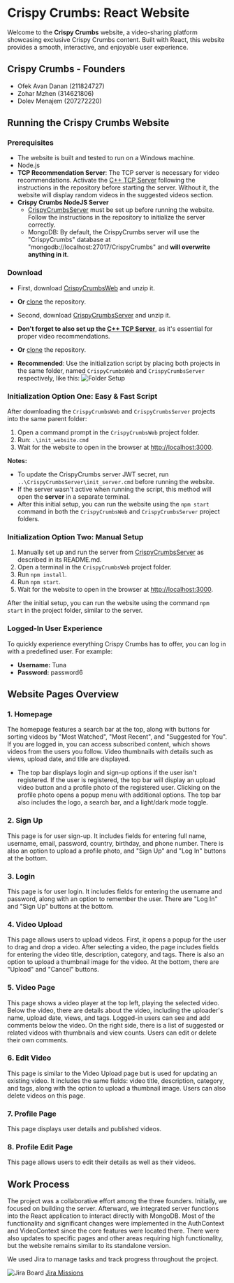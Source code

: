 # Crispy Crumbs: React Website

Welcome to the **Crispy Crumbs** website, a video-sharing platform showcasing exclusive Crispy Crumbs content. Built with React, this website provides a smooth, interactive, and enjoyable user experience.

## Crispy Crumbs - Founders

- Ofek Avan Danan (211824727)
- Zohar Mzhen (314621806)
- Dolev Menajem (207272220)

## Running the Crispy Crumbs Website

### Prerequisites

- The website is built and tested to run on a Windows machine.
- Node.js
- **TCP Recommendation Server**: The TCP server is necessary for video recommendations. Activate the [C++ TCP Server](https://github.com/Mzhenian/CrispyCrumbsTCP) following the instructions in the repository before starting the server. Without it, the website will display random videos in the suggested videos section.
- **Crispy Crumbs NodeJS Server**
  - [CrispyCrumbsServer](https://github.com/Mzhenian/CrispyCrumbsServer) must be set up before running the website. Follow the instructions in the repository to initialize the server correctly.
  - MongoDB: By default, the CrispyCrumbs server will use the "CrispyCrumbs" database at "mongodb://localhost:27017/CrispyCrumbs" and **will overwrite anything in it**.

### Download

- First, download [CrispyCrumbsWeb](https://github.com/Mzhenian/CrispyCrumbsWeb) and unzip it.
- **Or** [clone](https://github.com/Mzhenian/CrispyCrumbsWeb.git) the repository.
- Second, download [CrispyCrumbsServer](https://github.com/Mzhenian/CrispyCrumbsServer) and unzip it.
- **Don't forget to also set up the [C++ TCP Server](https://github.com/Mzhenian/CrispyCrumbsTCP)**, as it's essential for proper video recommendations.
- **Or** [clone](https://github.com/Mzhenian/CrispyCrumbsServer.git) the repository.

- **Recommended**: Use the initialization script by placing both projects in the same folder, named `CrispyCrumbsWeb` and `CrispyCrumbsServer` respectively, like this:
  ![Folder Setup](./readme_photos/same-folder.png)

### Initialization Option One: Easy & Fast Script

After downloading the `CrispyCrumbsWeb` and `CrispyCrumbsServer` projects into the same parent folder:

1. Open a command prompt in the `CrispyCrumbsWeb` project folder.
2. Run: `.\init_website.cmd`
3. Wait for the website to open in the browser at [http://localhost:3000](http://localhost:3000).

**Notes:**

- To update the CrispyCrumbs server JWT secret, run `..\CrispyCrumbsServer\init_server.cmd` before running the website.
- If the server wasn't active when running the script, this method will open the **server** in a separate terminal.
- After this initial setup, you can run the website using the `npm start` command in both the `CrispyCrumbsWeb` and `CrispyCrumbsServer` project folders.

### Initialization Option Two: Manual Setup

1. Manually set up and run the server from [CrispyCrumbsServer](https://github.com/Mzhenian/CrispyCrumbsServer) as described in its README.md.
2. Open a terminal in the `CrispyCrumbsWeb` project folder.
3. Run `npm install`.
4. Run `npm start`.
5. Wait for the website to open in the browser at [http://localhost:3000](http://localhost:3000).

After the initial setup, you can run the website using the command `npm start` in the project folder, similar to the server.

### Logged-In User Experience

To quickly experience everything Crispy Crumbs has to offer, you can log in with a predefined user. For example:

- **Username:** Tuna
- **Password:** password6

## Website Pages Overview

### 1. Homepage

The homepage features a search bar at the top, along with buttons for sorting videos by "Most Watched", "Most Recent", and "Suggested for You". If you are logged in, you can access subscribed content, which shows videos from the users you follow. Video thumbnails with details such as views, upload date, and title are displayed.

- The top bar displays login and sign-up options if the user isn't registered. If the user is registered, the top bar will display an upload video button and a profile photo of the registered user. Clicking on the profile photo opens a popup menu with additional options. The top bar also includes the logo, a search bar, and a light/dark mode toggle.

### 2. Sign Up

This page is for user sign-up. It includes fields for entering full name, username, email, password, country, birthday, and phone number. There is also an option to upload a profile photo, and "Sign Up" and "Log In" buttons at the bottom.

### 3. Login

This page is for user login. It includes fields for entering the username and password, along with an option to remember the user. There are "Log In" and "Sign Up" buttons at the bottom.

### 4. Video Upload

This page allows users to upload videos. First, it opens a popup for the user to drag and drop a video. After selecting a video, the page includes fields for entering the video title, description, category, and tags. There is also an option to upload a thumbnail image for the video. At the bottom, there are "Upload" and "Cancel" buttons.

### 5. Video Page

This page shows a video player at the top left, playing the selected video. Below the video, there are details about the video, including the uploader's name, upload date, views, and tags. Logged-in users can see and add comments below the video. On the right side, there is a list of suggested or related videos with thumbnails and view counts. Users can edit or delete their own comments.

### 6. Edit Video

This page is similar to the Video Upload page but is used for updating an existing video. It includes the same fields: video title, description, category, and tags, along with the option to upload a thumbnail image. Users can also delete videos on this page.

### 7. Profile Page

This page displays user details and published videos.

### 8. Profile Edit Page

This page allows users to edit their details as well as their videos.

## Work Process

The project was a collaborative effort among the three founders. Initially, we focused on building the server. Afterward, we integrated server functions into the React application to interact directly with MongoDB. Most of the functionality and significant changes were implemented in the AuthContext and VideoContext since the core features were located there. There were also updates to specific pages and other areas requiring high functionality, but the website remains similar to its standalone version.

We used Jira to manage tasks and track progress throughout the project.

![Jira Board](./readme_photos/Screenshot_2024-07-27_233247.png)
[Jira Missions](https://crispycrumbs.atlassian.net/jira/software/projects/SCRUM/list?sortBy=customfield_10020&direction=ASC)